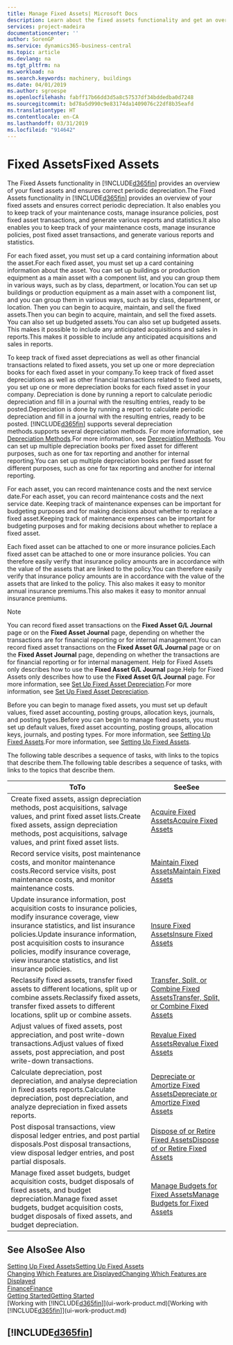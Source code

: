 ```yaml
---
title: Manage Fixed Assets| Microsoft Docs
description: Learn about the fixed assets functionality and get an overview of how to work with fixed assets.
services: project-madeira
documentationcenter: ''
author: SorenGP
ms.service: dynamics365-business-central
ms.topic: article
ms.devlang: na
ms.tgt_pltfrm: na
ms.workload: na
ms.search.keywords: machinery, buildings
ms.date: 04/01/2019
ms.author: sgroespe
ms.openlocfilehash: fabff17b66dd3d5a8c57537df34bddedba0d7248
ms.sourcegitcommit: bd78a5d990c9e83174da1409076c22df8b35eafd
ms.translationtype: HT
ms.contentlocale: en-CA
ms.lasthandoff: 03/31/2019
ms.locfileid: "914642"
---
```

# <a name="fixed-assets"></a><span data-ttu-id="74760-103">Fixed Assets</span><span class="sxs-lookup"><span data-stu-id="74760-103">Fixed Assets</span></span>
<span data-ttu-id="74760-104">The Fixed Assets functionality in [!INCLUDE[d365fin](includes/d365fin_md.md)] provides an overview of your fixed assets and ensures correct periodic depreciation.</span><span class="sxs-lookup"><span data-stu-id="74760-104">The Fixed Assets functionality in [!INCLUDE[d365fin](includes/d365fin_md.md)] provides an overview of your fixed assets and ensures correct periodic depreciation.</span></span> <span data-ttu-id="74760-105">It also enables you to keep track of your maintenance costs, manage insurance policies, post fixed asset transactions, and generate various reports and statistics.</span><span class="sxs-lookup"><span data-stu-id="74760-105">It also enables you to keep track of your maintenance costs, manage insurance policies, post fixed asset transactions, and generate various reports and statistics.</span></span>

<span data-ttu-id="74760-106">For each fixed asset, you must set up a card containing information about the asset.</span><span class="sxs-lookup"><span data-stu-id="74760-106">For each fixed asset, you must set up a card containing information about the asset.</span></span> <span data-ttu-id="74760-107">You can set up buildings or production equipment as a main asset with a component list, and you can group them in various ways, such as by class, department, or location.</span><span class="sxs-lookup"><span data-stu-id="74760-107">You can set up buildings or production equipment as a main asset with a component list, and you can group them in various ways, such as by class, department, or location.</span></span> <span data-ttu-id="74760-108">Then you can begin to acquire, maintain, and sell the fixed assets.</span><span class="sxs-lookup"><span data-stu-id="74760-108">Then you can begin to acquire, maintain, and sell the fixed assets.</span></span> <span data-ttu-id="74760-109">You can also set up budgeted assets.</span><span class="sxs-lookup"><span data-stu-id="74760-109">You can also set up budgeted assets.</span></span> <span data-ttu-id="74760-110">This makes it possible to include any anticipated acquisitions and sales in reports.</span><span class="sxs-lookup"><span data-stu-id="74760-110">This makes it possible to include any anticipated acquisitions and sales in reports.</span></span>

<span data-ttu-id="74760-111">To keep track of fixed asset depreciations as well as other financial transactions related to fixed assets, you set up one or more depreciation books for each fixed asset in your company.</span><span class="sxs-lookup"><span data-stu-id="74760-111">To keep track of fixed asset depreciations as well as other financial transactions related to fixed assets, you set up one or more depreciation books for each fixed asset in your company.</span></span> <span data-ttu-id="74760-112">Depreciation is done by running a report to calculate periodic depreciation and fill in a journal with the resulting entries, ready to be posted.</span><span class="sxs-lookup"><span data-stu-id="74760-112">Depreciation is done by running a report to calculate periodic depreciation and fill in a journal with the resulting entries, ready to be posted.</span></span> [!INCLUDE[d365fin](includes/d365fin_md.md)] <span data-ttu-id="74760-113">supports several depreciation methods.</span><span class="sxs-lookup"><span data-stu-id="74760-113">supports several depreciation methods.</span></span> <span data-ttu-id="74760-114">For more information, see [Depreciation Methods](fa-depreciation-methods.md).</span><span class="sxs-lookup"><span data-stu-id="74760-114">For more information, see [Depreciation Methods](fa-depreciation-methods.md).</span></span> <span data-ttu-id="74760-115">You can set up multiple depreciation books per fixed asset for different purposes, such as one for tax reporting and another for internal reporting.</span><span class="sxs-lookup"><span data-stu-id="74760-115">You can set up multiple depreciation books per fixed asset for different purposes, such as one for tax reporting and another for internal reporting.</span></span>

<span data-ttu-id="74760-116">For each asset, you can record maintenance costs and the next service date.</span><span class="sxs-lookup"><span data-stu-id="74760-116">For each asset, you can record maintenance costs and the next service date.</span></span> <span data-ttu-id="74760-117">Keeping track of maintenance expenses can be important for budgeting purposes and for making decisions about whether to replace a fixed asset.</span><span class="sxs-lookup"><span data-stu-id="74760-117">Keeping track of maintenance expenses can be important for budgeting purposes and for making decisions about whether to replace a fixed asset.</span></span>

<span data-ttu-id="74760-118">Each fixed asset can be attached to one or more insurance policies.</span><span class="sxs-lookup"><span data-stu-id="74760-118">Each fixed asset can be attached to one or more insurance policies.</span></span> <span data-ttu-id="74760-119">You can therefore easily verify that insurance policy amounts are in accordance with the value of the assets that are linked to the policy.</span><span class="sxs-lookup"><span data-stu-id="74760-119">You can therefore easily verify that insurance policy amounts are in accordance with the value of the assets that are linked to the policy.</span></span> <span data-ttu-id="74760-120">This also makes it easy to monitor annual insurance premiums.</span><span class="sxs-lookup"><span data-stu-id="74760-120">This also makes it easy to monitor annual insurance premiums.</span></span>

> [!NOTE]  
>   <span data-ttu-id="74760-121">You can record fixed asset transactions on the **Fixed Asset G/L Journal** page or on the **Fixed Asset Journal** page, depending on whether the transactions are for financial reporting or for internal management.</span><span class="sxs-lookup"><span data-stu-id="74760-121">You can record fixed asset transactions on the **Fixed Asset G/L Journal** page or on the **Fixed Asset Journal** page, depending on whether the transactions are for financial reporting or for internal management.</span></span> <span data-ttu-id="74760-122">Help for Fixed Assets only describes how to use the **Fixed Asset G/L Journal** page.</span><span class="sxs-lookup"><span data-stu-id="74760-122">Help for Fixed Assets only describes how to use the **Fixed Asset G/L Journal** page.</span></span> <span data-ttu-id="74760-123">For more information, see [Set Up Fixed Asset Depreciation](fa-how-setup-depreciation.md).</span><span class="sxs-lookup"><span data-stu-id="74760-123">For more information, see [Set Up Fixed Asset Depreciation](fa-how-setup-depreciation.md).</span></span>

<span data-ttu-id="74760-124">Before you can begin to manage fixed assets, you must set up default values, fixed asset accounting, posting groups, allocation keys, journals, and posting types.</span><span class="sxs-lookup"><span data-stu-id="74760-124">Before you can begin to manage fixed assets, you must set up default values, fixed asset accounting, posting groups, allocation keys, journals, and posting types.</span></span> <span data-ttu-id="74760-125">For more information, see [Setting Up Fixed Assets](fa-setup.md).</span><span class="sxs-lookup"><span data-stu-id="74760-125">For more information, see [Setting Up Fixed Assets](fa-setup.md).</span></span>

<span data-ttu-id="74760-126">The following table describes a sequence of tasks, with links to the topics that describe them.</span><span class="sxs-lookup"><span data-stu-id="74760-126">The following table describes a sequence of tasks, with links to the topics that describe them.</span></span>

| <span data-ttu-id="74760-127">To</span><span class="sxs-lookup"><span data-stu-id="74760-127">To</span></span> | <span data-ttu-id="74760-128">See</span><span class="sxs-lookup"><span data-stu-id="74760-128">See</span></span> |
| --- | --- |
| <span data-ttu-id="74760-129">Create fixed assets, assign depreciation methods, post acquisitions, salvage values, and print fixed asset lists.</span><span class="sxs-lookup"><span data-stu-id="74760-129">Create fixed assets, assign depreciation methods, post acquisitions, salvage values, and print fixed asset lists.</span></span> |[<span data-ttu-id="74760-130">Acquire Fixed Assets</span><span class="sxs-lookup"><span data-stu-id="74760-130">Acquire Fixed Assets</span></span>](fa-how-acquire.md) |
| <span data-ttu-id="74760-131">Record service visits, post maintenance costs, and monitor maintenance costs.</span><span class="sxs-lookup"><span data-stu-id="74760-131">Record service visits, post maintenance costs, and monitor maintenance costs.</span></span> |[<span data-ttu-id="74760-132">Maintain Fixed Assets</span><span class="sxs-lookup"><span data-stu-id="74760-132">Maintain Fixed Assets</span></span>](fa-how-maintain.md) |
| <span data-ttu-id="74760-133">Update insurance information, post acquisition costs to insurance policies, modify insurance coverage, view insurance statistics, and list insurance policies.</span><span class="sxs-lookup"><span data-stu-id="74760-133">Update insurance information, post acquisition costs to insurance policies, modify insurance coverage, view insurance statistics, and list insurance policies.</span></span> |[<span data-ttu-id="74760-134">Insure Fixed Assets</span><span class="sxs-lookup"><span data-stu-id="74760-134">Insure Fixed Assets</span></span>](fa-how-insure.md) |
| <span data-ttu-id="74760-135">Reclassify fixed assets, transfer fixed assets to different locations, split up or combine assets.</span><span class="sxs-lookup"><span data-stu-id="74760-135">Reclassify fixed assets, transfer fixed assets to different locations, split up or combine assets.</span></span> |[<span data-ttu-id="74760-136">Transfer, Split, or Combine Fixed Assets</span><span class="sxs-lookup"><span data-stu-id="74760-136">Transfer, Split, or Combine Fixed Assets</span></span>](fa-how-trans-split-combine.md) |
| <span data-ttu-id="74760-137">Adjust values of fixed assets, post appreciation, and post write-down transactions.</span><span class="sxs-lookup"><span data-stu-id="74760-137">Adjust values of fixed assets, post appreciation, and post write-down transactions.</span></span> |[<span data-ttu-id="74760-138">Revalue Fixed Assets</span><span class="sxs-lookup"><span data-stu-id="74760-138">Revalue Fixed Assets</span></span>](fa-how-revalue.md) |
| <span data-ttu-id="74760-139">Calculate depreciation, post depreciation, and analyse depreciation in fixed assets reports.</span><span class="sxs-lookup"><span data-stu-id="74760-139">Calculate depreciation, post depreciation, and  analyze depreciation in fixed assets reports.</span></span> |[<span data-ttu-id="74760-140">Depreciate or Amortize Fixed Assets</span><span class="sxs-lookup"><span data-stu-id="74760-140">Depreciate or Amortize Fixed Assets</span></span>](fa-how-depreciate-amortize.md) |
| <span data-ttu-id="74760-141">Post disposal transactions, view disposal ledger entries, and post partial disposals.</span><span class="sxs-lookup"><span data-stu-id="74760-141">Post disposal transactions, view disposal ledger entries, and post partial disposals.</span></span> |[<span data-ttu-id="74760-142">Dispose of or Retire Fixed Assets</span><span class="sxs-lookup"><span data-stu-id="74760-142">Dispose of or Retire Fixed Assets</span></span>](fa-how-dispose-retire.md) |
| <span data-ttu-id="74760-143">Manage fixed asset budgets, budget acquisition costs, budget disposals of fixed assets, and budget depreciation.</span><span class="sxs-lookup"><span data-stu-id="74760-143">Manage fixed asset budgets, budget acquisition costs, budget disposals of fixed assets, and budget depreciation.</span></span> |[<span data-ttu-id="74760-144">Manage Budgets for Fixed Assets</span><span class="sxs-lookup"><span data-stu-id="74760-144">Manage Budgets for Fixed Assets</span></span>](fa-how-manage-budgets.md) |

## <a name="see-also"></a><span data-ttu-id="74760-145">See Also</span><span class="sxs-lookup"><span data-stu-id="74760-145">See Also</span></span>
[<span data-ttu-id="74760-146">Setting Up Fixed Assets</span><span class="sxs-lookup"><span data-stu-id="74760-146">Setting Up Fixed Assets</span></span>](fa-setup.md)  
[<span data-ttu-id="74760-147">Changing Which Features are Displayed</span><span class="sxs-lookup"><span data-stu-id="74760-147">Changing Which Features are Displayed</span></span>](ui-experiences.md)  
[<span data-ttu-id="74760-148">Finance</span><span class="sxs-lookup"><span data-stu-id="74760-148">Finance</span></span>](finance.md)  
[<span data-ttu-id="74760-149">Getting Started</span><span class="sxs-lookup"><span data-stu-id="74760-149">Getting Started</span></span>](product-get-started.md)  
<span data-ttu-id="74760-150">[Working with [!INCLUDE[d365fin](includes/d365fin_md.md)]](ui-work-product.md)</span><span class="sxs-lookup"><span data-stu-id="74760-150">[Working with [!INCLUDE[d365fin](includes/d365fin_md.md)]](ui-work-product.md)</span></span>

## [!INCLUDE[d365fin](includes/free_trial_md.md)]  
 
